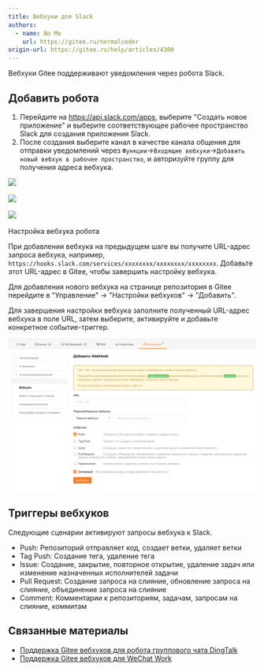 ```yaml
---
title: Вебхуки для Slack
authors:
  - name: No Mo
    url: https://gitee.ru/normalcoder
origin-url: https://gitee.ru/help/articles/4300
---
```


Вебхуки Gitee поддерживают уведомления через робота Slack.

## Добавить робота

1. Перейдите на https://api.slack.com/apps, выберите "Создать новое приложение" и выберите соответствующее рабочее пространство Slack для создания приложения Slack.
2. После создания выберите канал в качестве канала общения для отправки уведомлений через `Функции`->`Входящие вебхуки`->`Добавить новый вебхук в рабочее пространство`, и авторизуйте группу для получения адреса вебхука.

![](https://images.gitee.ru/uploads/images/2020/0628/124622_44f9e339_551147.png )

![](https://images.gitee.ru/uploads/images/2020/0628/125434_39135ea1_551147.png )

![](https://images.gitee.ru/uploads/images/2020/0628/125740_e9e93408_551147.png )

Настройка вебхука робота

При добавлении вебхука на предыдущем шаге вы получите URL-адрес запроса вебхука, например, `https://hooks.slack.com/services/xxxxxxxx/xxxxxxxx/xxxxxxxx`. Добавьте этот URL-адрес в Gitee, чтобы завершить настройку вебхука.

Для добавления нового вебхука на странице репозитория в Gitee перейдите в "Управление" -> "Настройки вебхуков" -> "Добавить".

Для завершения настройки вебхука заполните полученный URL-адрес вебхука в поле URL, затем выберите, активируйте и добавьте конкретное событие-триггер.

![](webhook-for-slack.assets/image.png)

## Триггеры вебхуков

Следующие сценарии активируют запросы вебхука к Slack.

- Push: Репозиторий отправляет код, создает ветки, удаляет ветки
- Tag Push: Создание тега, удаление тега
- Issue: Создание, закрытие, повторное открытие, удаление задач или изменение назначенных исполнителей задачи
- Pull Request: Создание запроса на слияние, обновление запроса на слияние, объединение запроса на слияние
- Comment: Комментарии к репозиториям, задачам, запросам на слияние, коммитам

## Связанные материалы

- [Поддержка Gitee вебхуков для робота группового чата DingTalk](/help/articles/4135)
- [Поддержка Gitee вебхуков для WeChat Work](/help/articles/4296)